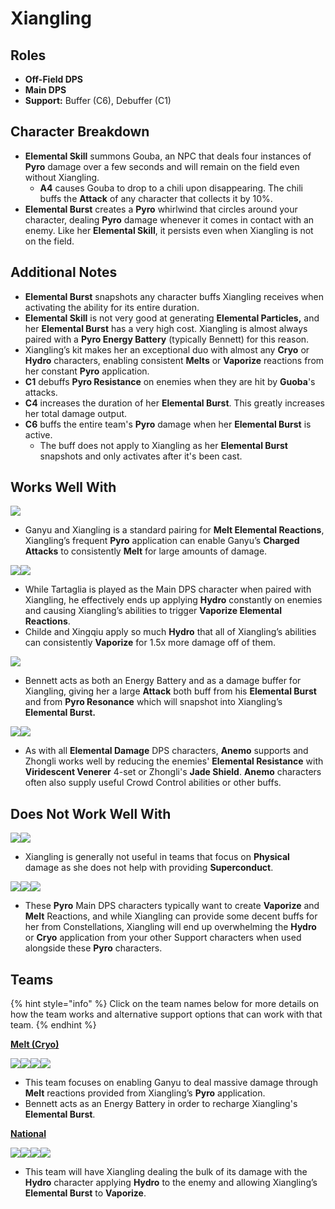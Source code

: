# Xiangling

## Roles

* **Off-Field DPS**
* **Main DPS**
* **Support:** Buffer (C6), Debuffer (C1)

## Character Breakdown

* **Elemental Skill** summons Gouba, an NPC that deals four instances of **Pyro** damage over a few seconds and will remain on the field even without Xiangling.
  * **A4** causes Gouba to drop to a chili upon disappearing. The chili buffs the **Attack** of any character that collects it by 10%.
* **Elemental Burst** creates a **Pyro** whirlwind that circles around your character, dealing **Pyro** damage whenever it comes in contact with an enemy. Like her **Elemental Skill**, it persists even when Xiangling is not on the field.

## Additional Notes

* **Elemental Burst** snapshots any character buffs Xiangling receives when activating the ability for its entire duration.
* **Elemental Skill** is not very good at generating **Elemental Particles,** and her **Elemental Burst** has a very high cost. Xiangling is almost always paired with a **Pyro Energy Battery** (typically Bennett) for this reason.
* Xiangling’s kit makes her an exceptional duo with almost any **Cryo** or **Hydro** characters, enabling consistent **Melts** or **Vaporize** reactions from her constant **Pyro** application.
* **C1** debuffs **Pyro Resistance** on enemies when they are hit by **Guoba**'s attacks.
* **C4** increases the duration of her **Elemental Burst**. This greatly increases her total damage output.
* **C6** buffs the entire team's **Pyro** damage when her **Elemental Burst** is active.
  * The buff does not apply to Xiangling as her **Elemental Burst** snapshots and only activates after it's been cast.

## Works Well With

![](../../.gitbook/assets/UI\_AvatarIcon\_Ganyu.png)

* Ganyu and Xiangling is a standard pairing for **Melt Elemental Reactions**, Xiangling’s frequent **Pyro** application can enable Ganyu’s **Charged Attacks** to consistently **Melt** for large amounts of damage.

![](../../.gitbook/assets/UI\_AvatarIcon\_Tartaglia.png)![](../../.gitbook/assets/UI\_AvatarIcon\_Xingqiu.png)

* While Tartaglia is played as the Main DPS character when paired with Xiangling, he effectively ends up applying **Hydro** constantly on enemies and causing Xiangling’s abilities to trigger **Vaporize Elemental Reactions**.
* Childe and Xingqiu apply so much **Hydro** that all of Xiangling’s abilities can consistently **Vaporize** for 1.5x more damage off of them.

![](../../.gitbook/assets/UI\_AvatarIcon\_Bennett.png)

* Bennett acts as both an Energy Battery and as a damage buffer for Xiangling, giving her a large **Attack** both buff from his **Elemental Burst** and from **Pyro Resonance** which will snapshot into Xiangling’s **Elemental Burst.**

![](../../.gitbook/assets/Element\_Anemo.webp)![](../../.gitbook/assets/UI\_AvatarIcon\_Zhongli.png)

* As with all **Elemental Damage** DPS characters, **Anemo** supports and Zhongli works well by reducing the enemies' **Elemental Resistance** with **Viridescent Venerer** 4-set or Zhongli's **Jade Shield**. **Anemo** characters often also supply useful Crowd Control abilities or other buffs.

## Does Not Work Well With

![](../../.gitbook/assets/UI\_AvatarIcon\_Razor.png)![](../../.gitbook/assets/UI\_AvatarIcon\_Eula.png)

* Xiangling is generally not useful in teams that focus on **Physical** damage as she does not help with providing **Superconduct**.&#x20;

![](../../.gitbook/assets/UI\_AvatarIcon\_Hutao.png)![](../../.gitbook/assets/UI\_AvatarIcon\_Diluc.png)![](../../.gitbook/assets/UI\_AvatarIcon\_Yanfei.png)

* These **Pyro** Main DPS characters typically want to create **Vaporize** and **Melt** Reactions, and while Xiangling can provide some decent buffs for her from Constellations, Xiangling will end up overwhelming the **Hydro** or **Cryo** application from your other Support characters when used alongside these **Pyro** characters.

## Teams

{% hint style="info" %}
Click on the team names below for more details on how the team works and alternative support options that can work with that team.
{% endhint %}

****[**Melt (Cryo)**](../../teams/reverse-melt.md)****

![](../../.gitbook/assets/UI\_AvatarIcon\_Ganyu.png)![](../../.gitbook/assets/UI\_AvatarIcon\_Xiangling.png)![](../../.gitbook/assets/UI\_AvatarIcon\_Zhongli.png)![](../../.gitbook/assets/UI\_AvatarIcon\_Bennett.png)

* This team focuses on enabling Ganyu to deal massive damage through **Melt** reactions provided from Xiangling’s **Pyro** application.
* Bennett acts as an Energy Battery in order to recharge Xiangling's **Elemental Burst**.

****[**National**](../../teams/national.md)****

![](../../.gitbook/assets/UI\_AvatarIcon\_Xiangling.png)![](../../.gitbook/assets/UI\_AvatarIcon\_Xingqiu.png)![](../../.gitbook/assets/UI\_AvatarIcon\_Sucrose.png)![](../../.gitbook/assets/UI\_AvatarIcon\_Bennett.png)

* This team will have Xiangling dealing the bulk of its damage with the **Hydro** character applying **Hydro** to the enemy and allowing Xiangling’s **Elemental Burst** to **Vaporize**.
